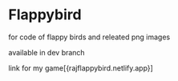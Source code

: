 # Flappybird

for code of flappy birds and releated png images 

available in dev branch

link for my game[{rajflappybird.netlify.app}]
